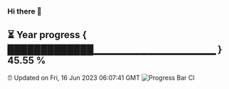 ### Hi there 👋
⏳ Year progress { █████████████▁▁▁▁▁▁▁▁▁▁▁▁▁▁▁▁▁ } 45.55 %
---
⏰ Updated on Fri, 16 Jun 2023 06:07:41 GMT
![Progress Bar CI](https://github.com/Moyi321/Moyi321/workflows/Progress%20Bar%20CI/badge.svg)
